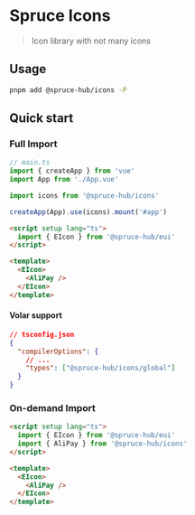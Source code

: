 # Spruce Icons

> Icon library with not many icons

## Usage

```bash
pnpm add @spruce-hub/icons -P
```

## Quick start

### Full Import

```ts
// main.ts
import { createApp } from 'vue'
import App from './App.vue'

import icons from '@spruce-hub/icons'

createApp(App).use(icons).mount('#app')
```

```html
<script setup lang="ts">
  import { EIcon } from '@spruce-hub/eui'
</script>

<template>
  <EIcon>
    <AliPay />
  </EIcon>
</template>
```

#### Volar support

```json
// tsconfig.json
{
  "compilerOptions": {
    // ...
    "types": ["@spruce-hub/icons/global"]
  }
}
```

### On-demand Import

```html
<script setup lang="ts">
  import { EIcon } from '@spruce-hub/eui'
  import { AliPay } from '@spruce-hub/icons'
</script>

<template>
  <EIcon>
    <AliPay />
  </EIcon>
</template>
```
